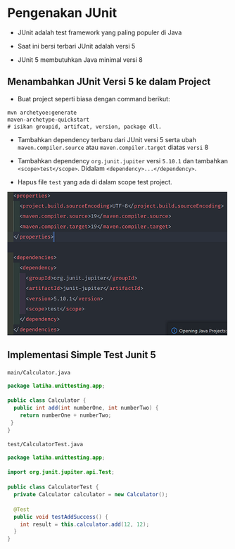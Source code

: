 # Pengenakan JUnit

- JUnit adalah test framework yang paling populer di Java

- Saat ini bersi terbari JUnit adalah versi 5

- JUnit 5 membutuhkan Java minimal versi 8

## Menambahkan JUnit Versi 5 ke dalam Project

- Buat project seperti biasa dengan command berikut:

```shell
mvn archetyoe:generate
maven-archetype-quickstart
# isikan groupid, artifcat, version, package dll.
```

- Tambahkan dependency terbaru dari JUnit versi 5 serta ubah `maven.compiler.source` atau `maven.compiler.target` diatas `versi` 8

- Tambahkan dependency `org.junit.jupiter` versi `5.10.1` dan tambahkan `<scope>test</scope>`. Didalam `<dependency>...</dependency>`.

- Hapus file `test` yang ada di dalam scope test project.

![](assets\06-junit-setting.png)

## Implementasi Simple Test Junit 5

`main/Calculator.java`

```java
package latiha.unittesting.app;

public class Calculator {
  public int add(int numberOne, int numberTwo) {
    return numberOne + numberTwo;
 }
}
```

`test/CalculatorTest.java`

```java
package latiha.unittesting.app;

import org.junit.jupiter.api.Test;

public class CalculatorTest {
  private Calculator calculator = new Calculator();

  @Test
  public void testAddSuccess() {
    int result = this.calculator.add(12, 12);
  }
}
```
